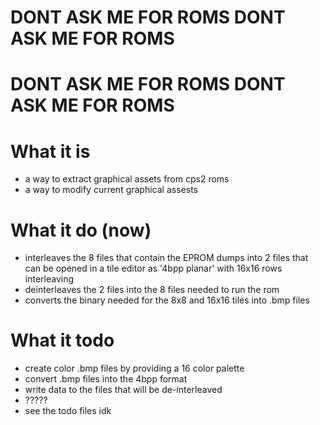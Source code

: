 # DONT ASK ME FOR ROMS DONT ASK ME FOR ROMS 
# DONT ASK ME FOR ROMS DONT ASK ME FOR ROMS

# What it is
* a way to extract graphical assets from cps2 roms
* a way to modify current graphical assests

# What it do (now)
* interleaves the 8 files that contain the EPROM dumps
into 2 files that can be opened in a tile editor as 
'4bpp planar' with 16x16 rows interleaving
* deinterleaves the 2 files into the 8 files needed
to run the rom 
* converts the binary needed for the 8x8 and 16x16 tiles
into .bmp files 

# What it todo
* create color .bmp files by providing a 16 color palette
* convert .bmp files into the 4bpp format
* write data to the files that will be de-interleaved
* ?????
* see the todo files idk

